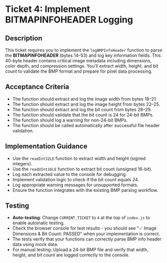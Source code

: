 # Ticket 4: Implement BITMAPINFOHEADER Logging

## Description
This ticket requires you to implement the `logBMPInfoHeader` function to parse the **BITMAPINFOHEADER** (bytes 14–53) and log key information fields. This 40-byte header contains critical image metadata including dimensions, color depth, and compression settings. You'll extract width, height, and bit count to validate the BMP format and prepare for pixel data processing.

## Acceptance Criteria
- The function should extract and log the image width from bytes 18–21.
- The function should extract and log the image height from bytes 22–25.
- The function should extract and log the bit count from bytes 28–29.
- The function should validate that the bit count is 24 for 24-bit BMPs.
- The function should log a warning for non-24-bit BMPs.
- The function should be called automatically after successful file header validation.

## Implementation Guidance
- Use the `readInt32LE` function to extract width and height (signed integers).
- Use the `readUInt16LE` function to extract bit count (unsigned 16-bit).
- Log each extracted value to the console for debugging.
- Implement validation logic to check if the bit count equals 24.
- Log appropriate warning messages for unsupported formats.
- Ensure the function integrates with the existing BMP parsing workflow.

## Testing
- **Auto-testing**: Change `CURRENT_TICKET` to `4` at the top of `index.js` to enable automatic testing.
- Check the browser console for test results - you should see "✅ Image Dimensions & Bit Count: PASSED" when your implementation is correct.
- The tests verify that your functions can correctly parse BMP info header data using mock data.
- For manual testing: Upload a 24-bit BMP file and verify that width, height, and bit count are logged correctly to the console.
